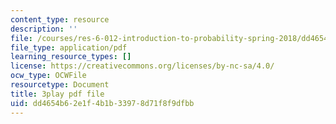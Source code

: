 ```yaml
---
content_type: resource
description: ''
file: /courses/res-6-012-introduction-to-probability-spring-2018/dd4654b62e1f4b1b33978d71f8f9dfbb_FOFtMqCxZt0.pdf
file_type: application/pdf
learning_resource_types: []
license: https://creativecommons.org/licenses/by-nc-sa/4.0/
ocw_type: OCWFile
resourcetype: Document
title: 3play pdf file
uid: dd4654b6-2e1f-4b1b-3397-8d71f8f9dfbb
---
```

